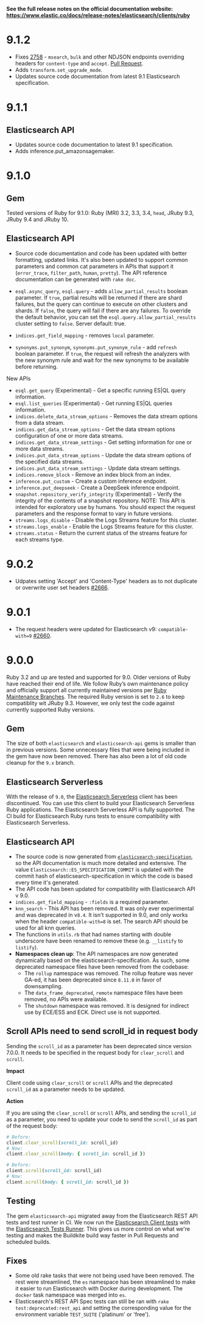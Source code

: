 **See the full release notes on the official documentation website: https://www.elastic.co/docs/release-notes/elasticsearch/clients/ruby**

# 9.1.2

* Fixes [2758](https://github.com/elastic/elasticsearch-ruby/issues/2758) - `msearch`, `bulk` and other NDJSON endpoints overriding headers for `content-type` and `accept`. [Pull Request](https://github.com/elastic/elasticsearch-ruby/pull/2759).
* Adds `transform.set_upgrade_mode`.
* Updates source code documentation from latest 9.1 Elasticsearch specification.

# 9.1.1

## Elasticsearch API

- Updates source code documentation to latest 9.1 specification.
- Adds inference.put_amazonsagemaker.

# 9.1.0

## Gem

Tested versions of Ruby for 9.1.0: Ruby (MRI) 3.2, 3.3, 3.4, `head`, JRuby 9.3, JRuby 9.4 and JRuby 10.

## Elasticsearch API

- Source code documentation and code has been updated with better formatting, updated links. It's also been updated to support common parameters and common cat parameters in APIs that support it (`error_trace`, `filter_path`, `human`, `pretty`). The API reference documentation can be generated with `rake doc`.

- `esql.async_query`, `esql.query` - adds `allow_partial_results` boolean parameter. If `true`, partial results will be returned if there are shard failures, but the query can continue to execute on other clusters and shards. If `false`, the query will fail if there are any failures. To override the default behavior, you can set the `esql.query.allow_partial_results` cluster setting to `false`. Server default: true.
- `indices.get_field_mapping` - removes `local` parameter.
- `synonyms.put_synonym`, `synonyms.put_synonym_rule` - add `refresh` boolean parameter. If `true`, the request will refresh the analyzers with the new synonym rule and wait for the new synonyms to be available before returning.

New APIs

- `esql.get_query` (Experimental) - Get a specific running ES|QL query information.
- `esql.list_queries` (Experimental) - Get running ES|QL queries information.
- `indices.delete_data_stream_options` - Removes the data stream options from a data stream.
- `indices.get_data_stream_options` - Get the data stream options configuration of one or more data streams.
- `indices.get_data_stream_settings` - Get setting information for one or more data streams.
- `indices.put_data_stream_options` - Update the data stream options of the specified data streams.
- `indices.put_data_stream_settings` - Update data stream settings.
- `indices.remove_block` - Remove an index block from an index.
- `inference.put_custom` - Create a custom inference endpoint.
- `inference.put_deepseek` - Create a DeepSeek inference endpoint.
- `snapshot.repository_verify_integrity` (Experimental) - Verify the integrity of the contents of a snapshot repository. NOTE: This API is intended for exploratory use by humans. You should expect the request parameters and the response format to vary in future versions.
- `streams.logs_disable` - Disable the Logs Streams feature for this cluster.
- `streams.logs_enable` - Enable the Logs Streams feature for this cluster.
- `streams.status` - Return the current status of the streams feature for each streams type.

# 9.0.2

- Udpates setting 'Accept' and 'Content-Type' headers as to not duplicate or overwrite user set headers [#2666](https://github.com/elastic/elasticsearch-ruby/pull/2666).

# 9.0.1

- The request headers were updated for Elasticsearch v9: `compatible-with=9` [#2660](https://github.com/elastic/elasticsearch-ruby/pull/2660).

# 9.0.0

Ruby 3.2 and up are tested and supported for 9.0. Older versions of Ruby have reached their end of life. We follow Ruby’s own maintenance policy and officially support all currently maintained versions per [Ruby Maintenance Branches](https://www.ruby-lang.org/en/downloads/branches/). The required Ruby version is set to `2.6` to keep compatiblity wit JRuby 9.3. However, we only test the code against currently supported Ruby versions.

## Gem

The size of both `elasticsearch` and `elasticsearch-api` gems is smaller than in previous versions. Some unnecessary files that were being included in the gem have now been removed. There has also been a lot of old code cleanup for the `9.x` branch.

## Elasticsearch Serverless

With the release of `9.0`, the [Elasticsearch Serverless](https://github.com/elastic/elasticsearch-serverless-ruby) client has been discontinued. You can use this client to build your Elasticsearch Serverless Ruby applications. The Elasticsearch Serverless API is fully supported. The CI build for Elasticsearch Ruby runs tests to ensure compatibility with Elasticsearch Serverless.

## Elasticsearch API

* The source code is now generated from [`elasticsearch-specification`](https://github.com/elastic/elasticsearch-specification/), so the API documentation is much more detailed and extensive. The value `Elasticsearch::ES_SPECIFICATION_COMMIT` is updated with the commit hash of elasticsearch-specification in which the code is based every time it's generated.
* The API code has been updated for compatibility with Elasticsearch API v 9.0.
* `indices.get_field_mapping` - `:fields` is a required parameter.
* `knn_search` - This API has been removed. It was only ever experimental and was deprecated in v`8.4`. It isn't supported in 9.0, and only works when the header `compatible-with=8` is set. The search API should be used for all knn queries.
* The functions in `utils.rb` that had names starting with double underscore have been renamed to remove these (e.g. `__listify` to `listify`).
* **Namespaces clean up**: The API namespaces are now generated dynamically based on the elasticsearch-specification. As such, some deprecated namespace files have been removed from the codebase:
  * The `rollup` namespace was removed. The rollup feature was never GA-ed, it has been deprecated since `8.11.0` in favor of downsampling.
  * The `data_frame_deprecated`, `remote` namespace files have been removed, no APIs were available.
  * The `shutdown` namespace was removed. It is designed for indirect use by ECE/ESS and ECK. Direct use is not supported.

## Scroll APIs need to send scroll_id in request body

Sending the `scroll_id` as a parameter has been deprecated since version 7.0.0. It needs to be specified in the request body for `clear_scroll` and `scroll`.

**Impact**<br>

Client code using `clear_scroll` or `scroll` APIs and the deprecated `scroll_id` as a parameter needs to be updated.

**Action**<br>

If you are using the `clear_scroll` or `scroll` APIs, and sending the `scroll_id` as a parameter, you need to update your code to send the `scroll_id` as part of the request body:
```ruby
# Before:
client.clear_scroll(scroll_id: scroll_id)
# Now:
client.clear_scroll(body: { scroll_id: scroll_id })

# Before:
client.scroll(scroll_id: scroll_id)
# Now:
client.scroll(body: { scroll_id: scroll_id })
```

## Testing

The gem `elasticsearch-api` migrated away from the Elasticsearch REST API tests and test runner in CI. We now run the [Elasticsearch Client tests](https://github.com/elastic/elasticsearch-clients-tests/) with the [Elasticsearch Tests Runner](https://github.com/elastic/es-test-runner-ruby). This gives us more control on what we're testing and makes the Buildkite build way faster in Pull Requests and scheduled builds.

## Fixes

* Some old rake tasks that were not being used have been removed. The rest were streamlined, the `es` namespace has been streamlined to make it easier to run Elasticsearch with Docker during development. The `docker` task namespace was merged into `es`.
* Elasticsearch's REST API Spec tests can still be ran with `rake test:deprecated:rest_api` and setting the corresponding value for the environment variable `TEST_SUITE` ('platinum' or 'free').
